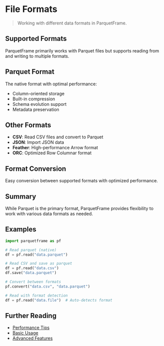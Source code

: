 # File Formats

> Working with different data formats in ParquetFrame.

## Supported Formats

ParquetFrame primarily works with Parquet files but supports reading from and writing to multiple formats.

## Parquet Format

The native format with optimal performance:
- Column-oriented storage
- Built-in compression
- Schema evolution support
- Metadata preservation

## Other Formats

- **CSV**: Read CSV files and convert to Parquet
- **JSON**: Import JSON data
- **Feather**: High-performance Arrow format
- **ORC**: Optimized Row Columnar format

## Format Conversion

Easy conversion between supported formats with optimized performance.

## Summary

While Parquet is the primary format, ParquetFrame provides flexibility to work with various data formats as needed.

## Examples

```python
import parquetframe as pf

# Read parquet (native)
df = pf.read("data.parquet")

# Read CSV and save as parquet
df = pf.read("data.csv")
df.save("data.parquet")

# Convert between formats
pf.convert("data.csv", "data.parquet")

# Read with format detection
df = pf.read("data.file")  # Auto-detects format
```

## Further Reading

- [Performance Tips](performance.md)
- [Basic Usage](usage.md)
- [Advanced Features](advanced.md)